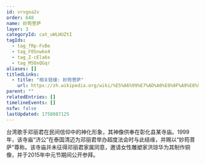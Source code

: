 ```yaml
---
id: vrvgoa2v
order: 648
name: 妙筠菩萨
layer: 3
categoryId: cat_uWLHUZtI
tagIds:
  - tag_fRp-FvBe
  - tag_F0Snwko4
  - tag_Z-cEla6x
  - tag_M5OxQGqr
aliases: []
titledLinks:
  - title: "相关链接: 妙筠菩萨"
    url: https://zh.wikipedia.org/wiki/%E5%A6%99%E7%AD%A0%E8%8F%A9%E8%90%A8
parent: ""
relatedEntries: []
timelineEvents: []
nsfw: false
lastUpdated: 1758087125
---
```


台湾歌手邓丽君在民间信仰中的神化形象，其神像供奉在彰化县某寺庙。1999年，该寺庙“济公”在泰国清迈为邓丽君举办超度法会时与此结缘，并赐以“妙筠菩萨”尊称。该寺庙并未征得邓丽君家属同意，邀请女性雕塑家洪琼华为其制作铜像，并于2015年中元节期间公开参拜。
